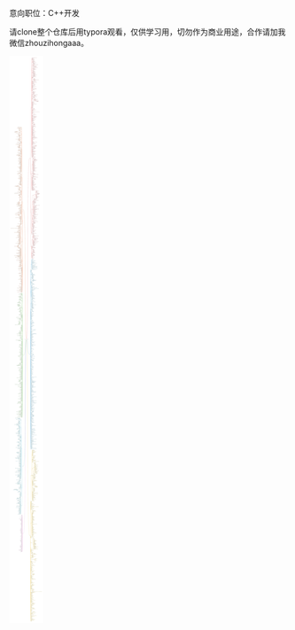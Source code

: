 意向职位：C++开发

请clone整个仓库后用typora观看，仅供学习用，切勿作为商业用途，合作请加我微信zhouzihongaaa。

![20202021大厂面试问题整理](image/20202021大厂面试问题整理.jpg)